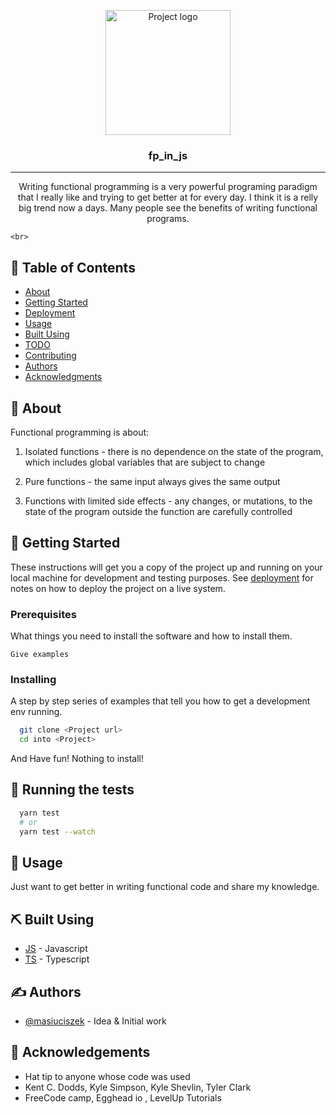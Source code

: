 <p align="center">

 <img width=200px height=200px src="https://cdn0.iconfinder.com/data/icons/glyphpack/60/function-128.png" alt="Project logo">
</p>

<h3 align="center">fp_in_js</h3>

<div align="center">

<!-- [![Status](https://img.shields.io/badge/status-active-success.svg)]()
[![GitHub Issues](https://img.shields.io/github/issues/kylelobo/The-Documentation-Compendium.svg)](https://github.com/kylelobo/The-Documentation-Compendium/issues)
[![GitHub Pull Requests](https://img.shields.io/github/issues-pr/kylelobo/The-Documentation-Compendium.svg)](https://github.com/kylelobo/The-Documentation-Compendium/pulls)
[![License](https://img.shields.io/badge/license-MIT-blue.svg)](/LICENSE) -->

</div>

---

<p align="center">
Writing functional programming is a very powerful programing paradigm that I really like and trying to get better at for every day. I think it is a relly big trend now a days. Many people see the benefits of writing functional programs.

    <br>

</p>

## 📝 Table of Contents

* [About](#about)
* [Getting Started](#getting_started)
* [Deployment](#deployment)
* [Usage](#usage)
* [Built Using](#built_using)
* [TODO](../TODO.md)
* [Contributing](../CONTRIBUTING.md)
* [Authors](#authors)
* [Acknowledgments](#acknowledgement)

## 🧐 About <a name = "about"></a>

Functional programming is about:

1) Isolated functions - there is no dependence on the state of the program, which includes global variables that are subject to change

2) Pure functions - the same input always gives the same output

3) Functions with limited side effects - any changes, or mutations, to the state of the program outside the function are carefully controlled

## 🏁 Getting Started <a name = "getting_started"></a>

These instructions will get you a copy of the project up and running on your local machine for development and testing purposes. See [deployment](#deployment) for notes on how to deploy the project on a live system.

### Prerequisites

What things you need to install the software and how to install them.

``` 
Give examples
```

### Installing

A step by step series of examples that tell you how to get a development env running.

``` sh
  git clone <Project url>
  cd into <Project>

```

And Have fun!
Nothing to install!

## 🔧 Running the tests <a name = "tests"></a>

``` bash
  yarn test
  # or
  yarn test --watch
```

<!-- ### Break down into end to end tests

Explain what these tests test and why

``` 
Give an example
```

### And coding style tests

Explain what these tests test and why

```
Give an example
``` -->

## 🎈 Usage <a name="usage"></a>

Just want to get better in writing functional code and share my knowledge.

## ⛏️ Built Using <a name = "built_using"></a>

* [JS](https://developer.mozilla.org/en-US/) - Javascript
* [TS](https://www.typescriptlang.org/) - Typescript

## ✍️ Authors <a name = "authors"></a>

* [@masiuciszek](https://github.com/masiuciszek) - Idea & Initial work

<!-- See also the list of [contributors](https://github.com/kylelobo/The-Documentation-Compendium/contributors) who participated in this project. -->

## 🎉 Acknowledgements <a name = "acknowledgement"></a>

* Hat tip to anyone whose code was used
* Kent C. Dodds, Kyle Simpson, Kyle Shevlin, Tyler Clark
* FreeCode camp, Egghead io , LevelUp Tutorials
